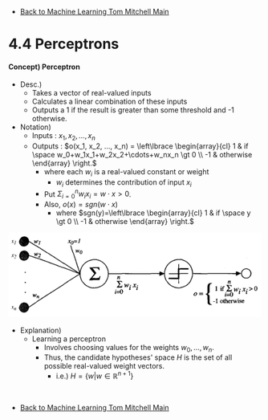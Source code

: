 * [Back to Machine Learning Tom Mitchell Main](../../main.md)

# 4.4 Perceptrons

#### Concept) Perceptron
- Desc.)
  - Takes a vector of real-valued inputs
  - Calculates a linear combination of these inputs
  - Outputs a 1 if the result is greater than some threshold and -1 otherwise.
- Notation)
  - Inputs : $x_1, x_2, ..., x_n$
  - Outputs : $`o(x_1, x_2, ..., x_n) = \left\lbrace \begin{array}{cl} 1 & if \space w_0+w_1x_1+w_2x_2+\cdots+w_nx_n \gt 0 \\ -1 & otherwise \end{array} \right.`$
    - where each $w_i$ is a real-valued constant or weight
      - $w_i$ determines the contribution of input $x_i$
    - Put $\Sigma_{i=0}^n w_ix_i = w\cdot x \gt 0$.
    - Also, $o(x) = sgn(w\cdot x)$
      - where $`sgn(y)=\left\lbrace \begin{array}{cl} 1 & if \space y \gt 0 \\ -1 & otherwise \end{array} \right.`$

![](images/001.png)

- Explanation)
  - Learning a perceptron
    - Involves choosing values for the weights $w_0, \dots, w_n$.
    - Thus, the candidate hypotheses' space $H$ is the set of all possible real-valued weight vectors.
      - i.e.) $H = \lbrace w | w \in \mathbb{R}^{n+1} \rbrace$












<br>

* [Back to Machine Learning Tom Mitchell Main](../../main.md)